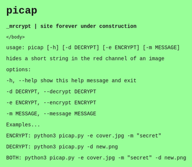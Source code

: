 # picap
<html xmlns="http://www.w3.org/1999/xhtml" lang="en" xml:lang="en">
	<head>
		<title>_mrcrypt</title>
		<meta http-equiv="Content-Type" content="text/html; charset=utf-8" />
		<style type="text/css">
		html, body { background-color: #98ff98; font-family:'Courier New', Courier, monospace}
		</style>
	</head>
	<body>
        <b>_mrcrypt | site forever under construction</b></br>
        
	</body>
</html>


usage: picap [-h] [-d DECRYPT] [-e ENCRYPT] [-m MESSAGE]

hides a short string in the red channel of an image

options:

  -h, --help            show this help message and exit
  
  -d DECRYPT, --decrypt DECRYPT
  
  -e ENCRYPT, --encrypt ENCRYPT
  
  -m MESSAGE, --message MESSAGE

Examples...

ENCRYPT: python3 picap.py -e cover.jpg -m "secret"

DECRYPT: python3 picap.py -d new.png

BOTH: python3 picap.py -e cover.jpg -m "secret" -d new.png
